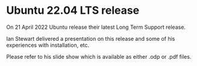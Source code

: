 # Ubuntu 22.04 LTS release

On 21 April 2022 Ubuntu release their latest Long Term Support release.

Ian Stewart delivered a presentation on this release and some of his experiences with installation, etc.

Please refer to his slide show which is available as either .odp or .pdf files.
